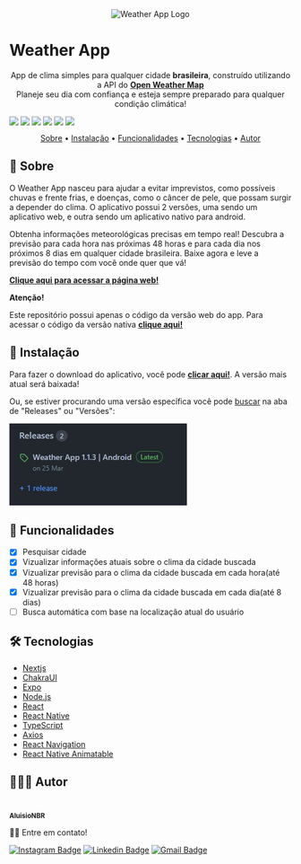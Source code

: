 <div align="center">
  <img
    src="public/favicon.ico"
    alt="Weather App Logo"
    style="width: 160px; height: 160px"
  />
  <h1 style="display: flex; align-items: center">
    Weather App
  </h1>
</div>

<p align="center">
  App de clima simples para qualquer cidade <b>brasileira</b>, construído utilizando a API do <a href="https://openweathermap.org/"><b>Open Weather Map</b></a><br/>
  Planeje seu dia com confiança e esteja sempre preparado para qualquer condição climática!
</p>

<div align="center" style="display: flex; gap: 4px; flex-wrap: wrap">
  <img src="https://img.shields.io/github/license/AluisioNBR/weather-web-native-app?&color=5462DB&style=for-the-badge"/>

  <img src="https://img.shields.io/static/v1?label=Version&message=2.2.0&color=5462DB&style=for-the-badge"/>

  <img src="https://img.shields.io/static/v1?label=Platform&message=Android&color=42C078&style=for-the-badge"/>
  
  <img src="https://img.shields.io/github/stars/AluisioNBR/weather-web-native-app?&color=42C078&style=for-the-badge"/>
  
  <img src="https://img.shields.io/github/forks/AluisioNBR/weather-web-native-app?&color=42C078&style=for-the-badge"/>
  
  <img src="https://img.shields.io/github/issues/AluisioNBR/weather-web-native-app?&color=BD2C49&style=for-the-badge"/>
</div>

<p align="center">
 <a href="#about">Sobre</a> •
 <a href="#instalation">Instalação</a> • 
 <a href="#features">Funcionalidades</a> • 
 <a href="#techs">Tecnologias</a> •
 <a href="#auth">Autor</a>
</p>

<h2 id="about">📖 Sobre</h2>

O Weather App nasceu para ajudar a evitar imprevistos, como possíveis chuvas e frente frias, e doenças, como o câncer de pele, que possam surgir a depender do clima. O aplicativo possui 2 versões, uma sendo um aplicativo web, e outra sendo um aplicativo nativo para android.

Obtenha informações meteorológicas precisas em tempo real! Descubra a previsão para cada hora nas próximas 48 horas e para cada dia nos próximos 8 dias em qualquer cidade brasileira. Baixe agora e leve a previsão do tempo com você onde quer que vá!

__[Clique aqui para acessar a página web!](https://weather-webapp-tau.vercel.app/)__

__Atenção!__

Este repositório possui apenas o código da versão web do app. Para acessar o código da versão nativa __[clique aqui!](https://github.com/AluisioNBR/weather-app)__

<h2 id="instalation">📲 Instalação</h2>

Para fazer o download do aplicativo, você pode __[clicar aqui!](https://expo.dev/artifacts/eas/ftPF9h2FVUrBdMrvhRaw9j.apk)__. A versão mais atual será baixada!
        
Ou, se estiver procurando uma versão específica você pode [buscar](https://github.com/AluisioNBR/weather-web-native-app/releases) na aba de "Releases" ou "Versões":

[![Releases image](./assets/releases_exemple.jpg)](https://github.com/AluisioNBR/weather-web-native-app/releases)

<h2 id="features">📱 Funcionalidades</h2>

- [x] Pesquisar cidade
- [x] Vizualizar informações atuais sobre o clima da cidade buscada
- [x] Vizualizar previsão para o clima da cidade buscada em cada hora(até 48 horas)
- [x] Vizualizar previsão para o clima da cidade buscada em cada dia(até 8 dias)
- [ ] Busca automática com base na localização atual do usuário

<h2 id="techs">🛠 Tecnologias</h2>

- [Nextjs](https://nextjs.org/)
- [ChakraUI](https://chakra-ui.com/)
- [Expo](https://expo.io/)
- [Node.js](https://nodejs.org/en/)
- [React](https://pt-br.reactjs.org/)
- [React Native](https://reactnative.dev/)
- [TypeScript](https://www.typescriptlang.org/)
- [Axios](https://axios-http.com/)
- [React Navigation](https://reactnavigation.org/)
- [React Native Animatable](https://github.com/oblador/react-native-animatable)

<h2 id="auth">👨🏾‍💼 Autor</h2>

<a href="https://github.com/AluisioNBR">
 <img style="border-radius: 50%;" src="https://github.com/AluisioNBR.png" width="100px;" alt=""/>
 <br />
 <sub><b>AluisioNBR</b></sub>
 </a>

👋🏽 Entre em contato!

[![Instagram Badge](https://img.shields.io/badge/-@geek.developer27-1ca0f1?style=flat-square&color=BD2C49&logo=instagram&logoColor=white&link=https://www.instagram.com/geek.developer27/)](https://www.instagram.com/geek.developer27/)
[![Linkedin Badge](https://img.shields.io/badge/-AluisioNetto-blue?style=flat-square&logo=Linkedin&logoColor=white&link=https://www.linkedin.com/in/aluisio-netto-1721b4225/)](https://www.linkedin.com/in/aluisio-netto-1721b4225/)
[![Gmail Badge](https://img.shields.io/badge/-aluisionbr333@hotmail.com-c14438?style=flat-square&logo=Gmail&logoColor=white&link=mailto:aluisionbr333@hotmail.com)](mailto:aluisionbr333@hotmail.com)
